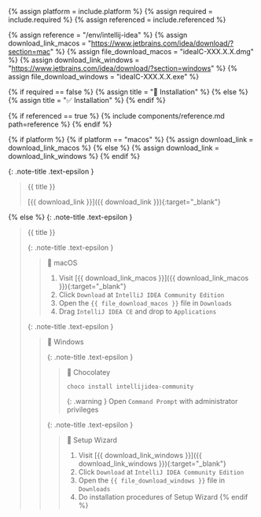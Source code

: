 <!-- LOCATION -->
<!-- _includes/components/intellij-idea/ -->

<!-- INCLUDE -->
<!-- components/intellij-idea/installation.md -->

<!-- VARIABLES -->
<!-- platform:      [macos, windows], default to ALL -->
<!-- required:      [true, false], default to true -->
<!-- referenced:    [true, false], default to false -->


<!-- READ VARIABLES -->
{% assign platform   = include.platform %}
{% assign required   = include.required %}
{% assign referenced = include.referenced %}


<!-- ASSIGN CONSTANTS -->
{% assign reference             = "/env/intellij-idea" %}
{% assign download_link_macos   = "https://www.jetbrains.com/idea/download/?section=mac" %}
{% assign file_download_macos   = "ideaIC-XXX.X.X.dmg" %}
{% assign download_link_windows = "https://www.jetbrains.com/idea/download/?section=windows" %}
{% assign file_download_windows = "ideaIC-XXX.X.X.exe" %}


<!-- DECIDE TO DISPLAY THE NECESSITY OF THE INSTALLATION -->
{% if required == false %}
    {% assign title = "🔲 Installation" %}
{% else %}
    {% assign title = "✅ Installation" %}
{% endif %}


<!-- DECIDE TO DISPLAY THE LINK OF THIS COMPONENT -->
{% if referenced == true %}
{% include components/reference.md path=reference %}
{% endif %}


<!-- MAIN CONTENT -->

<!-- macOS & Windows -->
{% if platform %}
    {% if platform == "macos" %}
        {% assign download_link =  download_link_macos %}
    {% else %}
        {% assign download_link =  download_link_windows %}
    {% endif %}

{: .note-title .text-epsilon } 
> {{ title }}
>
> [{{ download_link }}]({{ download_link }}){:target="\_blank"}

<!-- PLATFORMS -->
{% else %}
{: .note-title .text-epsilon }
> {{ title }}
>
> {: .note-title .text-epsilon }
>> 🔘 macOS
>> 
>> 1. Visit [{{ download_link_macos }}]({{ download_link_macos }}){:target="\_blank"}
>> 2. Click `Download` at `IntelliJ IDEA Community Edition`
>> 3. Open the `{{ file_download_macos }}` file in `Downloads`
>> 4. Drag `IntelliJ IDEA CE` and drop to `Applications`
>
> {: .note-title .text-epsilon }
>> 🔘 Windows
>> 
>> {: .note-title .text-epsilon }
>>> 🔘 Chocolatey
>>>
>>> ```shell
>>> choco install intellijidea-community
>>> ```
>>>
>>> {: .warning }
>>> Open `Command Prompt` with administrator privileges
>>
>> {: .note-title .text-epsilon }
>>> 🔘 Setup Wizard
>>>
>>> 1. Visit [{{ download_link_windows }}]({{ download_link_windows }}){:target="\_blank"}
>>> 2. Click `Download` at `IntelliJ IDEA Community Edition`
>>> 3. Open the `{{ file_download_windows }}` file in `Downloads`
>>> 4. Do installation procedures of Setup Wizard
{% endif %}
